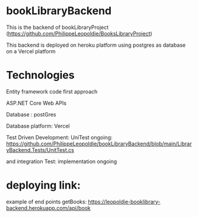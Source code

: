 # bookLibraryBackend

This is the backend of bookLibraryProject (https://github.com/PhilippeLeopoldie/BooksLibraryProject)

This backend is deployed on heroku platform using postgres as database on a Vercel platform

# Technologies

Entity framework code first approach

ASP.NET Core Web APIs

Database : postGres

Database platform: Vercel

Test Driven Development: UniTest ongoing: https://github.com/PhilippeLeopoldie/bookLibraryBackend/blob/main/LibraryBackend.Tests/UnitTest.cs

 and integration Test: implementation ongoing 



# deploying link:

example of end points getBooks: https://leopoldie-booklibrary-backend.herokuapp.com/api/book

